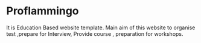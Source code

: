 # Proflammingo
It is Education Based website template. Main aim of this website to organise test ,prepare for Interview, Provide course , preparation for workshops.
